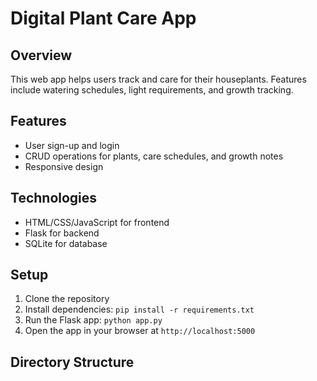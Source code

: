 # Digital Plant Care App

## Overview
This web app helps users track and care for their houseplants. Features include watering schedules, light requirements, and growth tracking.

## Features
- User sign-up and login
- CRUD operations for plants, care schedules, and growth notes
- Responsive design

## Technologies
- HTML/CSS/JavaScript for frontend
- Flask for backend
- SQLite for database

## Setup
1. Clone the repository
2. Install dependencies: `pip install -r requirements.txt`
3. Run the Flask app: `python app.py`
4. Open the app in your browser at `http://localhost:5000`

## Directory Structure

